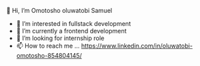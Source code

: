👋 Hi, I’m Omotosho oluwatobi Samuel 

- 👀 I’m interested in fullstack development
- 🌱 I’m currently a frontend development 
- 💞️ I’m looking for internship role
- 📫 How to reach me ... https://www.linkedin.com/in/oluwatobi-omotosho-854804145/

<!---
sot26/sot26 is a ✨ special ✨ repository because its `README.md` (this file) appears on your GitHub profile.
You can click the Preview link to take a look at your changes.
--->
